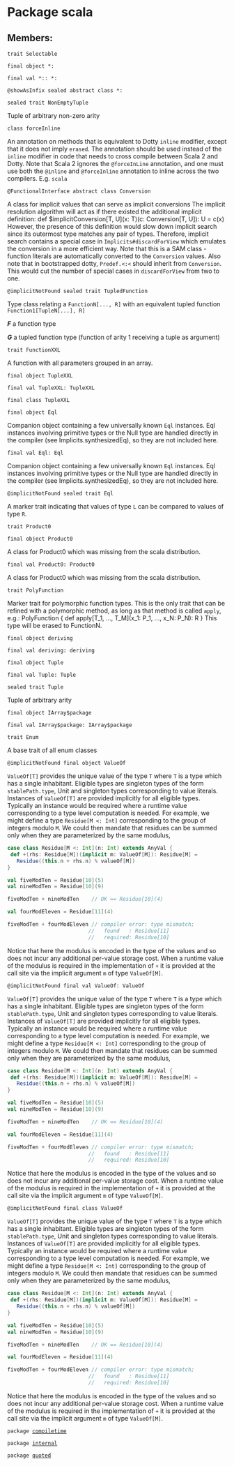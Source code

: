 # Package scala
## Members:
<pre><code class="language-scala" >trait Selectable</pre></code>
<pre><code class="language-scala" >final object *:</pre></code>
<pre><code class="language-scala" >final val *:: *:</pre></code>

<pre><code class="language-scala" >@showAsInfix sealed abstract class *:</pre></code>
<pre><code class="language-scala" >sealed trait NonEmptyTuple</pre></code>
Tuple of arbitrary non-zero arity

<pre><code class="language-scala" >class forceInline</pre></code>
An annotation on methods that is equivalent to Dotty `inline` modifier,
except that it does not imply `erased`.
The annotation should be used instead of the `inline` modifier in code
that needs to cross compile between Scala 2 and Dotty.
Note that Scala 2 ignores the `@forceInLine` annotation, and one must use
both the `@inline` and `@forceInline` annotation to inline across the
two compilers. E.g.
```scala```

<pre><code class="language-scala" >@FunctionalInterface abstract class Conversion</pre></code>
A class for implicit values that can serve as implicit conversions
The implicit resolution algorithm will act as if there existed
the additional implicit definition:
  def $implicitConversion[T, U](x: T)(c: Conversion[T, U]): U = c(x)
However, the presence of this definition would slow down implicit search since
its outermost type matches any pair of types. Therefore, implicit search
contains a special case in `Implicits#discardForView` which emulates the
conversion in a more efficient way.
Note that this is a SAM class - function literals are automatically converted
to the `Conversion` values.
Also note that in bootstrapped dotty, `Predef.<:<` should inherit from
`Conversion`. This would cut the number of special cases in `discardForView`
from two to one.

<pre><code class="language-scala" >@implicitNotFound sealed trait TupledFunction</pre></code>
Type class relating a `FunctionN[..., R]` with an equivalent tupled function `Function1[TupleN[...], R]`

***F*** a function type

***G*** a tupled function type (function of arity 1 receiving a tuple as argument)

<pre><code class="language-scala" >trait FunctionXXL</pre></code>
A function with all parameters grouped in an array.

<pre><code class="language-scala" >final object TupleXXL</pre></code>
<pre><code class="language-scala" >final val TupleXXL: TupleXXL</pre></code>

<pre><code class="language-scala" >final class TupleXXL</pre></code>
<pre><code class="language-scala" >final object Eql</pre></code>
Companion object containing a few universally known `Eql` instances.
Eql instances involving primitive types or the Null type are handled directly in
the compiler (see Implicits.synthesizedEq), so they are not included here.

<pre><code class="language-scala" >final val Eql: Eql</pre></code>
Companion object containing a few universally known `Eql` instances.
Eql instances involving primitive types or the Null type are handled directly in
the compiler (see Implicits.synthesizedEq), so they are not included here.


<pre><code class="language-scala" >@implicitNotFound sealed trait Eql</pre></code>
A marker trait indicating that values of type `L` can be compared to values of type `R`.

<pre><code class="language-scala" >trait Product0</pre></code>
<pre><code class="language-scala" >final object Product0</pre></code>
A class for Product0 which was missing from the scala distribution.

<pre><code class="language-scala" >final val Product0: Product0</pre></code>
A class for Product0 which was missing from the scala distribution.


<pre><code class="language-scala" >trait PolyFunction</pre></code>
Marker trait for polymorphic function types.
This is the only trait that can be refined with a polymorphic method,
as long as that method is called `apply`, e.g.:
    PolyFunction { def apply[T_1, ..., T_M](x_1: P_1, ..., x_N: P_N): R }
This type will be erased to FunctionN.

<pre><code class="language-scala" >final object deriving</pre></code>
<pre><code class="language-scala" >final val deriving: deriving</pre></code>

<pre><code class="language-scala" >final object Tuple</pre></code>
<pre><code class="language-scala" >final val Tuple: Tuple</pre></code>

<pre><code class="language-scala" >sealed trait Tuple</pre></code>
Tuple of arbitrary arity

<pre><code class="language-scala" >final object IArray$package</pre></code>
<pre><code class="language-scala" >final val IArray$package: IArray$package</pre></code>

<pre><code class="language-scala" >trait Enum</pre></code>
A base trait of all enum classes

<pre><code class="language-scala" >@implicitNotFound final object ValueOf</pre></code>
`ValueOf[T]` provides the unique value of the type `T` where `T` is a type which has a
single inhabitant. Eligible types are singleton types of the form `stablePath.type`,
Unit and singleton types corresponding to value literals.
Instances of `ValueOf[T]` are provided implicitly for all eligible types. Typically
an instance would be required where a runtime value corresponding to a type level
computation is needed.
For example, we might define a type `Residue[M <: Int]` corresponding to the group of
integers modulo `M`. We could then mandate that residues can be summed only when they
are parameterized by the same modulus,
```scala
case class Residue[M <: Int](n: Int) extends AnyVal {
 def +(rhs: Residue[M])(implicit m: ValueOf[M]): Residue[M] =
   Residue((this.n + rhs.n) % valueOf[M])
}

val fiveModTen = Residue[10](5)
val nineModTen = Residue[10](9)

fiveModTen + nineModTen    // OK == Residue[10](4)

val fourModEleven = Residue[11](4)

fiveModTen + fourModEleven // compiler error: type mismatch;
                          //   found   : Residue[11]
                          //   required: Residue[10]
```
Notice that here the modulus is encoded in the type of the values and so does not
incur any additional per-value storage cost. When a runtime value of the modulus
is required in the implementation of `+` it is provided at the call site via the
implicit argument `m` of type `ValueOf[M]`.

<pre><code class="language-scala" >@implicitNotFound final val ValueOf: ValueOf</pre></code>
`ValueOf[T]` provides the unique value of the type `T` where `T` is a type which has a
single inhabitant. Eligible types are singleton types of the form `stablePath.type`,
Unit and singleton types corresponding to value literals.
Instances of `ValueOf[T]` are provided implicitly for all eligible types. Typically
an instance would be required where a runtime value corresponding to a type level
computation is needed.
For example, we might define a type `Residue[M <: Int]` corresponding to the group of
integers modulo `M`. We could then mandate that residues can be summed only when they
are parameterized by the same modulus,
```scala
case class Residue[M <: Int](n: Int) extends AnyVal {
 def +(rhs: Residue[M])(implicit m: ValueOf[M]): Residue[M] =
   Residue((this.n + rhs.n) % valueOf[M])
}

val fiveModTen = Residue[10](5)
val nineModTen = Residue[10](9)

fiveModTen + nineModTen    // OK == Residue[10](4)

val fourModEleven = Residue[11](4)

fiveModTen + fourModEleven // compiler error: type mismatch;
                          //   found   : Residue[11]
                          //   required: Residue[10]
```
Notice that here the modulus is encoded in the type of the values and so does not
incur any additional per-value storage cost. When a runtime value of the modulus
is required in the implementation of `+` it is provided at the call site via the
implicit argument `m` of type `ValueOf[M]`.


<pre><code class="language-scala" >@implicitNotFound final class ValueOf</pre></code>
`ValueOf[T]` provides the unique value of the type `T` where `T` is a type which has a
single inhabitant. Eligible types are singleton types of the form `stablePath.type`,
Unit and singleton types corresponding to value literals.
Instances of `ValueOf[T]` are provided implicitly for all eligible types. Typically
an instance would be required where a runtime value corresponding to a type level
computation is needed.
For example, we might define a type `Residue[M <: Int]` corresponding to the group of
integers modulo `M`. We could then mandate that residues can be summed only when they
are parameterized by the same modulus,
```scala
case class Residue[M <: Int](n: Int) extends AnyVal {
 def +(rhs: Residue[M])(implicit m: ValueOf[M]): Residue[M] =
   Residue((this.n + rhs.n) % valueOf[M])
}

val fiveModTen = Residue[10](5)
val nineModTen = Residue[10](9)

fiveModTen + nineModTen    // OK == Residue[10](4)

val fourModEleven = Residue[11](4)

fiveModTen + fourModEleven // compiler error: type mismatch;
                          //   found   : Residue[11]
                          //   required: Residue[10]
```
Notice that here the modulus is encoded in the type of the values and so does not
incur any additional per-value storage cost. When a runtime value of the modulus
is required in the implementation of `+` it is provided at the call site via the
implicit argument `m` of type `ValueOf[M]`.

<pre><code class="language-scala" >package <a href="./compiletime/compiletime.md">compiletime</a></pre></code><pre><code class="language-scala" >package <a href="./internal/internal.md">internal</a></pre></code><pre><code class="language-scala" >package <a href="./quoted/quoted.md">quoted</a></pre></code>